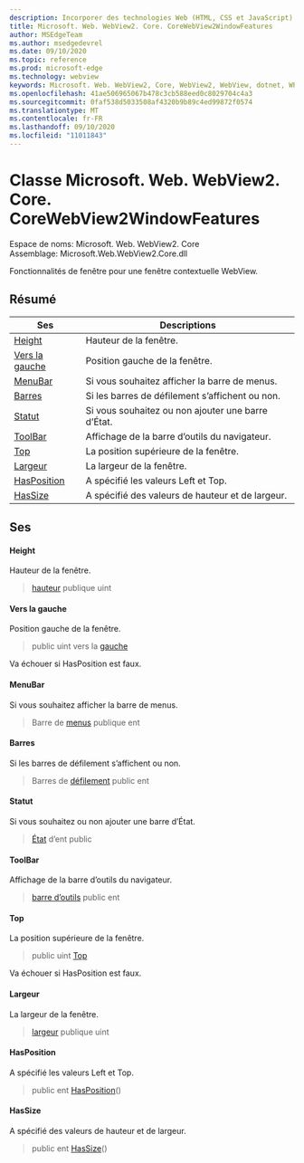 ```yaml
---
description: Incorporer des technologies Web (HTML, CSS et JavaScript) dans vos applications natives avec le contrôle Microsoft Edge WebView2
title: Microsoft. Web. WebView2. Core. CoreWebView2WindowFeatures
author: MSEdgeTeam
ms.author: msedgedevrel
ms.date: 09/10/2020
ms.topic: reference
ms.prod: microsoft-edge
ms.technology: webview
keywords: Microsoft. Web. WebView2, Core, WebView2, WebView, dotnet, WPF, WinForms, application, Edge, CoreWebView2, CoreWebView2Controller, contrôle de navigateur, Edge html, Microsoft. Web. WebView2. Core. CoreWebView2WindowFeatures
ms.openlocfilehash: 41ae506965067b478c3cb588eed0c8029704c4a3
ms.sourcegitcommit: 0faf538d5033508af4320b9b89c4ed99872f0574
ms.translationtype: MT
ms.contentlocale: fr-FR
ms.lasthandoff: 09/10/2020
ms.locfileid: "11011843"
---
```

# Classe Microsoft. Web. WebView2. Core. CoreWebView2WindowFeatures 

Espace de noms: Microsoft. Web. WebView2. Core \
Assemblage: Microsoft.Web.WebView2.Core.dll

Fonctionnalités de fenêtre pour une fenêtre contextuelle WebView.

## Résumé

 Ses                        | Descriptions
--------------------------------|---------------------------------------------
[Height](#height) | Hauteur de la fenêtre.
[Vers la gauche](#left) | Position gauche de la fenêtre.
[MenuBar](#menubar) | Si vous souhaitez afficher la barre de menus.
[Barres](#scrollbars) | Si les barres de défilement s’affichent ou non.
[Statut](#status) | Si vous souhaitez ou non ajouter une barre d’État.
[ToolBar](#toolbar) | Affichage de la barre d’outils du navigateur.
[Top](#top) | La position supérieure de la fenêtre.
[Largeur](#width) | La largeur de la fenêtre.
[HasPosition](#hasposition) | A spécifié les valeurs Left et Top.
[HasSize](#hassize) | A spécifié des valeurs de hauteur et de largeur.

## Ses

#### Height 

Hauteur de la fenêtre.

> [hauteur](#height) publique uint

#### Vers la gauche 

Position gauche de la fenêtre.

> public uint vers la [gauche](#left)

Va échouer si HasPosition est faux.

#### MenuBar 

Si vous souhaitez afficher la barre de menus.

> Barre de [menus](#menubar) publique ent

#### Barres 

Si les barres de défilement s’affichent ou non.

> Barres de [défilement](#scrollbars) public ent

#### Statut 

Si vous souhaitez ou non ajouter une barre d’État.

> [État](#status) d’ent public

#### ToolBar 

Affichage de la barre d’outils du navigateur.

> [barre d’outils](#toolbar) public ent

#### Top 

La position supérieure de la fenêtre.

> public uint [Top](#top)

Va échouer si HasPosition est faux.

#### Largeur 

La largeur de la fenêtre.

> [largeur](#width) publique uint

#### HasPosition 

A spécifié les valeurs Left et Top.

> public ent [HasPosition](#hasposition)()

#### HasSize 

A spécifié des valeurs de hauteur et de largeur.

> public ent [HasSize](#hassize)()

